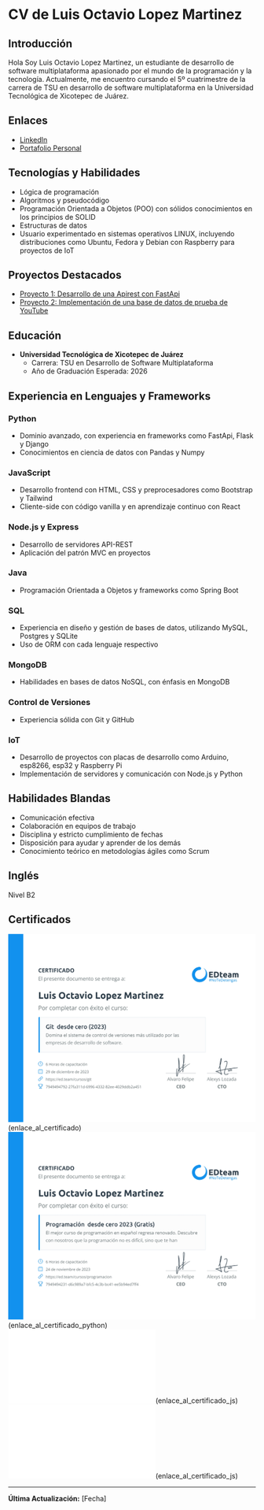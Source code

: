 # CV de Luis Octavio Lopez Martinez

## Introducción
Hola Soy Luis Octavio Lopez Martinez, un estudiante de desarrollo de software multiplataforma apasionado por el mundo de la programación y la tecnología. Actualmente, me encuentro cursando el 5º cuatrimestre de la carrera de TSU en desarrollo de software multiplataforma en la Universidad Tecnológica de Xicotepec de Juárez.

## Enlaces
- [LinkedIn](enlace_a_tu_perfil)
- [Portafolio Personal](enlace_a_tu_portafolio)

## Tecnologías y Habilidades
- Lógica de programación
- Algoritmos y pseudocódigo
- Programación Orientada a Objetos (POO) con sólidos conocimientos en los principios de SOLID
- Estructuras de datos
- Usuario experimentado en sistemas operativos LINUX, incluyendo distribuciones como Ubuntu, Fedora y Debian con Raspberry para proyectos de IoT

## Proyectos Destacados
- [Proyecto 1: Desarrollo de una Apirest con FastApi](enlace_al_proyecto_1)
- [Proyecto 2: Implementación de una base de datos de prueba de YouTube](enlace_al_proyecto_2)

## Educación
- **Universidad Tecnológica de Xicotepec de Juárez**
  - Carrera: TSU en Desarrollo de Software Multiplataforma
  - Año de Graduación Esperada: 2026

## Experiencia en Lenguajes y Frameworks
### Python
- Dominio avanzado, con experiencia en frameworks como FastApi, Flask y Django
- Conocimientos en ciencia de datos con Pandas y Numpy

### JavaScript
- Desarrollo frontend con HTML, CSS y preprocesadores como Bootstrap y Tailwind
- Cliente-side con código vanilla y en aprendizaje continuo con React

### Node.js y Express
- Desarrollo de servidores API-REST
- Aplicación del patrón MVC en proyectos

### Java
- Programación Orientada a Objetos y frameworks como Spring Boot

### SQL
- Experiencia en diseño y gestión de bases de datos, utilizando MySQL, Postgres y SQLite
- Uso de ORM con cada lenguaje respectivo

### MongoDB
- Habilidades en bases de datos NoSQL, con énfasis en MongoDB

### Control de Versiones
- Experiencia sólida con Git y GitHub

### IoT
- Desarrollo de proyectos con placas de desarrollo como Arduino, esp8266, esp32 y Raspberry Pi
- Implementación de servidores y comunicación con Node.js y Python

## Habilidades Blandas
- Comunicación efectiva
- Colaboración en equipos de trabajo
- Disciplina y estricto cumplimiento de fechas
- Disposición para ayudar y aprender de los demás
- Conocimiento teórico en metodologías ágiles como Scrum

## Inglés
Nivel B2

## Certificados
![Certificado de Git](/images/Cgit.png)(enlace_al_certificado)
![Certificado de Programacion](/images/Cpr.png)(enlace_al_certificado_python)
![Certificado de POO](/images/Cpoo.pdf)(enlace_al_certificado_js)
![Certificado de Node](/images/Cpoo.pdf)(enlace_al_certificado_js)


---

**Última Actualización:** [Fecha]
